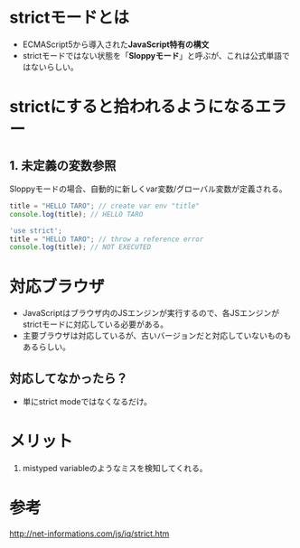 # strictモードとは
- ECMAScript5から導入された**JavaScript特有の構文**
- strictモードではない状態を「**Sloppyモード**」と呼ぶが、これは公式単語ではないらしい。

# strictにすると拾われるようになるエラー
## 1. 未定義の変数参照
Sloppyモードの場合、自動的に新しくvar変数/グローバル変数が定義される。
```js
title = "HELLO TARO"; // create var env "title"
console.log(title); // HELLO TARO
```
```js
'use strict';
title = "HELLO TARO"; // throw a reference error
console.log(title); // NOT EXECUTED
```

# 対応ブラウザ
- JavaScriptはブラウザ内のJSエンジンが実行するので、各JSエンジンがstrictモードに対応している必要がある。
- 主要ブラウザは対応しているが、古いバージョンだと対応していないものもあるらしい。
## 対応してなかったら？
- 単にstrict modeではなくなるだけ。

# メリット
1. mistyped variableのようなミスを検知してくれる。

# 参考

http://net-informations.com/js/iq/strict.htm
